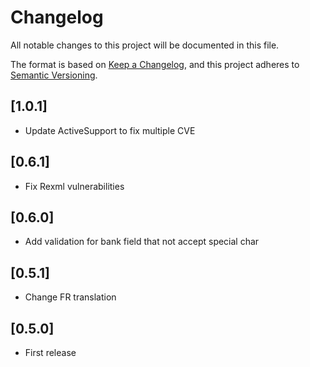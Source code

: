 # Changelog

All notable changes to this project will be documented in this file.

The format is based on [Keep a Changelog](https://keepachangelog.com/en/1.0.0/),
and this project adheres to [Semantic Versioning](https://semver.org/spec/v2.0.0.html).

## [1.0.1]

- Update ActiveSupport to fix multiple CVE

## [0.6.1]

- Fix Rexml vulnerabilities

## [0.6.0]

- Add validation for bank field that not accept special char

## [0.5.1]

- Change FR translation

## [0.5.0]

- First release

